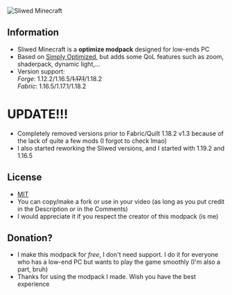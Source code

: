 ![Sliwed Minecraft](https://i.imgur.com/QMe8yZj.png)

## Information
- Sliwed Minecraft is a **optimize modpack** designed for low-ends PC
- Based on [Simply Optimized](https://modrinth.com/modpack/sop), but adds some QoL features such as zoom, shaderpack, dynamic light,...
- Version support:\
        *Forge*: 1.12.2/1.16.5/~~1.17.1~~/1.18.2\
        *Fabric*: 1.16.5/1.17.1/1.18.2
# UPDATE!!!
- Completely removed versions prior to Fabric/Quilt 1.18.2 v1.3 because of the lack of quite a few mods (I forgot to check lmao)
- I also started reworking the Sliwed versions, and I started with 1.19.2 and 1.16.5
## License
- [MIT](https://cdn.modrinth.com/licenses/mit.txt)
- You can copy/make a fork or use in your video (as long as you put credit in the Description or in the Comments)
- I would appreciate it if you respect the creator of this modpack (is me)
## Donation?
- I make this modpack for _free_, I don't need support. I do it for everyone who has a low-end PC but wants to play the game smoothly (I'm also a part, bruh)
- Thanks for using the modpack I made. Wish you have the best experience
